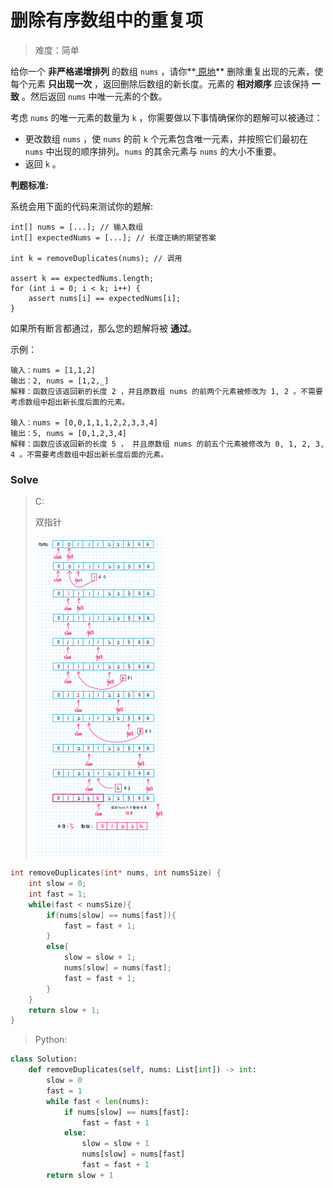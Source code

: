 # 删除有序数组中的重复项

>   难度：简单

给你一个 **非严格递增排列** 的数组 `nums` ，请你**[ 原地](http://baike.baidu.com/item/原地算法)** 删除重复出现的元素，使每个元素 **只出现一次** ，返回删除后数组的新长度。元素的 **相对顺序** 应该保持 **一致** 。然后返回 `nums` 中唯一元素的个数。

考虑 `nums` 的唯一元素的数量为 `k` ，你需要做以下事情确保你的题解可以被通过：

-   更改数组 `nums` ，使 `nums` 的前 `k` 个元素包含唯一元素，并按照它们最初在 `nums` 中出现的顺序排列。`nums` 的其余元素与 `nums` 的大小不重要。
-   返回 `k` 。

**判题标准:**

系统会用下面的代码来测试你的题解:

```
int[] nums = [...]; // 输入数组
int[] expectedNums = [...]; // 长度正确的期望答案

int k = removeDuplicates(nums); // 调用

assert k == expectedNums.length;
for (int i = 0; i < k; i++) {
    assert nums[i] == expectedNums[i];
}
```

如果所有断言都通过，那么您的题解将被 **通过**。

示例：

```
输入：nums = [1,1,2]
输出：2, nums = [1,2,_]
解释：函数应该返回新的长度 2 ，并且原数组 nums 的前两个元素被修改为 1, 2 。不需要考虑数组中超出新长度后面的元素。

输入：nums = [0,0,1,1,1,2,2,3,3,4]
输出：5, nums = [0,1,2,3,4]
解释：函数应该返回新的长度 5 ， 并且原数组 nums 的前五个元素被修改为 0, 1, 2, 3, 4 。不需要考虑数组中超出新长度后面的元素。
```

### Solve

>   C:
>
>   双指针
>
>   <img src="./assets/删除有序数组中的重复项.png" style="zoom:50%;" />

```C
int removeDuplicates(int* nums, int numsSize) {
    int slow = 0;
    int fast = 1;
    while(fast < numsSize){
        if(nums[slow] == nums[fast]){
            fast = fast + 1;
        }
        else{
            slow = slow + 1;
            nums[slow] = nums[fast];
            fast = fast + 1;
        }
    }
    return slow + 1;
}
```

>   Python:
>

```python
class Solution:
    def removeDuplicates(self, nums: List[int]) -> int:
        slow = 0
        fast = 1
        while fast < len(nums):
            if nums[slow] == nums[fast]:
                fast = fast + 1
            else:
                slow = slow + 1
                nums[slow] = nums[fast]
                fast = fast + 1
        return slow + 1
```

